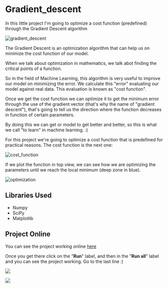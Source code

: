 # Gradient_descent
In this little project I'm going to optimize a cost function (predefined) through the Gradient Descent algorithm

![gradient_descent](https://i.imgur.com/uFfJtijm.png "gradient_descent")

The Gradient Descent is an optimization algorithm that can help us on minimize the cost function of our model.

When we talk about optimization in mathematics, we talk abot finding the critical points of a function.

So in the field of Machine Learning, this algorithm is very useful to improve our model on minimizing the error. We calculate this "error" evaluating our model against real data. This evaluation is known as "cost function".

Once we get the cost function we can optimize it to get the minimum error through the use of the gradient vector (that's why the name of "gradient descent"), that's going to tell us the direction where the function decreases in function of certain parameters.

By doing this we can get or model to get better and better, so this is what we call "to learn" in machine learning. :)

For this project we're going to optimize a cost function that is predefined for practical reasons. The cost function is the next one:

![cost_function](https://i.imgur.com/zlbwwH7m.png "cost_function")

If we plot the function in top view, we can see how we are optimizing the parameters until we reach the local minimum (deep zone in blue).

![optimization](https://i.imgur.com/Dr9fUvwm.png "optimization")
## Libraries Used
- Numpy
- SciPy
- Matplotlib

## Project Online
You can see the project working online [here](https://colab.research.google.com/drive/1illDzFmzG22QwfvGYtj1_Mq4IM4QBYa6?usp=sharing "here")

Once you get there click on the "**Run**" label, and then in the "**Run all**" label and you can see the project working. Go to the last line :)

![](https://i.imgur.com/5x809Tol.png)

![](https://i.imgur.com/4pFYcq1l.png)
